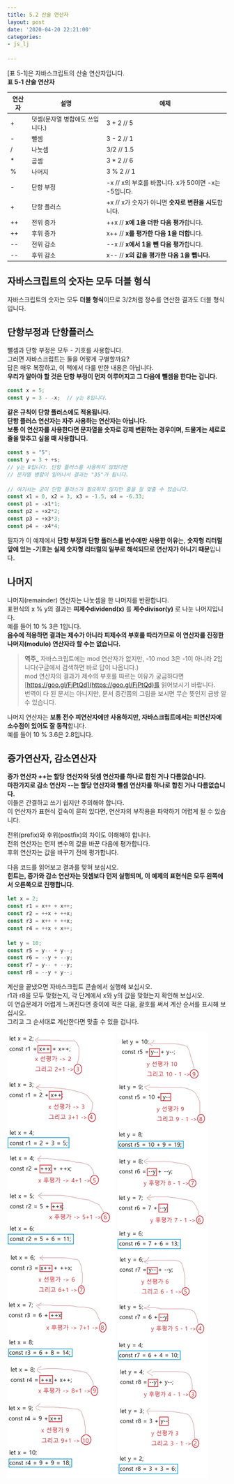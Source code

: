 ```yaml
---
title: 5.2 산술 연산자
layout: post
date: '2020-04-20 22:21:00'
categories:
- js_lj

---
```


[표 5-1]은 자바스크립트의 산술 연산자입니다.  
**표 5-1 산술 연산자**

|연산자|설명|예제|
|---------|-----|------|
|+|덧셈(문자열 병합에도 쓰입니다.)|3 + 2 // 5|
|-|뺄셈|3 - 2 // 1|
|/|나눗셈|3/2 // 1.5|
|* | 곱셈| 3 * 2 // 6|
| % | 나머지 | 3 % 2 // 1 |
| - | 단항 부정 | -x // x의 부호를 바꿉니다. x가 50이면 -x는 -5입니다. |
| + | 단항 플러스 | +x // x가 숫자가 아니면 **숫자로 변환을 시도**합니다. |
| ++ | 전위 증가 | ++x // **x에 1을 더한 다음 평가**합니다. |
| ++ | 후위 증가 | x++ // **x를 평가한 다음 1을 더합**니다. |
| -- | 전위 감소 | --x // **x에서 1을 뺀 다음 평가**합니다. |
| -- | 후위 감소 | x-- // **x의 값을 평가한 다음 1을 뺍니다.** |

## 자바스크립트의 숫자는 모두 더블 형식

자바스크립트의 숫자는 모두 **더블 형식**이므로 3/2처럼 정수를 연산한 결과도 더블 형식입니다.

## 단항부정과 단항플러스

뺄셈과 단항 부정은 모두 - 기호를 사용합니다.  
그러면 자바스크립트는 둘을 어떻게 구별할까요?  
답은 매우 복잡하고, 이 책에서 다룰 만한 내용은 아닙니다.  
**우리가 알아야 할 것은 단항 부정이 먼저 이루어지고 그 다음에 뺄셈을 한다는 겁니다.**

```javascript
const x = 5;
const y = 3 - -x;  // y는 8입니다.
```

**같은 규칙이 단항 플러스에도 적용됩니다.**  
**단항 플러스 연산자는 자주 사용하는 연산자는 아닙니다.**  
**보통 이 연산자를 사용한다면 문자열을 숫자로 강제 변환하는 경우이며, 드물게는 세로로 줄을 맞추고 싶을 때 사용합니다.**

```javascript
const s = "5";
const y = 3 + +s;
// y는 8입니다. 단항 플러스를 사용하지 않았다면
// 문자열 병합이 일어나서 결과는 "35"가 됩니다.

// 여기서는 굳이 단항 플러스가 필요하지 않지만 줄을 잘 맞출 수 있습니다.
const x1 = 0, x2 = 3, x3 = -1.5, x4 = -6.33;
const p1 = -x1*1;
const p2 = +x2*2;
const p3 = +x3*3;
const p4 = -x4*4;
```

필자가 이 예제에서 **단항 부정과 단항 플러스를 변수에만 사용한 이유**는, **숫자형 리터럴 앞에 있는 -기호는 실제 숫자형 리터럴의 일부로 해석되므로 연산자가 아니기 때문**입니다.

## 나머지

나머지(remainder) 연산자는 나눗셈을 한 나머지를 반환합니다.  
표현식의 x % y의 결과는 **피제수dividend(x)** 를 **제수divisor(y)** 로 나눈 나머지입니다.  
예를 들어 10 % 3은 1입니다.  
**음수에 적용하면 결과는 제수가 아니라 피제수의 부호를 따라가므로 이 연산자를 진정한 나머지(modulo) 연산자라 할 수는 없습니다.**  

> **역주_** 자바스크립트에는 mod 연산자가 없지만, -10 mod 3은 -1이 아니라 2입니다(구글에서 검색하면 바로 답이 나옵니다.)  
> mod 연산자의 결과가 제수의 부호를 따르는 이유가 궁금하다면 [https://goo.gl/FjPtQd](https://goo.gl/FjPtQd)를 읽어보시기 바랍니다.  
> 번역이 다 된 문서는 아니지만, 문서 중간쯤의 그림을 보시면 무슨 뜻인지 금방 알 수 있습니다. 

나머지 연산자는 **보통 전수 피연산자에만 사용하지만, 자바스크립트에서는 피연산자에 소수점이 있어도 잘 동작**합니다.  
예를 들어 10 % 3.6은 2.8입니다.

## 증가연산자, 감소연산자

**증가 연산자 ++는 할당 연산자와 덧셈 연산자를 하나로 합친 거나 다름없습니다.**  
**마찬가지로 감소 연산자 --는 할당 연산자와 뺄셈 연산자를 하나로 합친 거나 다름없습니다.**  
이들은 간결하고 쓰기 쉽지만 주의해야 합니다.  
이 연산자가 표현식 깊숙이 묻혀 있다면, 연산자의 부작용을 파악하기 어렵게 될 수 있습니다.  

전위(prefix)와 후위(postfix)의 차이도 이해해야 합니다.  
전위 연산자는 먼저 변수의 값을 바꾼 다음에 평가합니다.  
후위 연산자는 값을 바꾸기 전에 평가합니다.  

다음 코드를 읽어보고 결과를 맞혀 보십시오.  
**힌트는, 증가와 감소 연산자는 덧셈보다 먼저 실행되며, 이 예제의 표현식은 모두 왼쪽에서 오른쪽으로 진행합니다.**

```javascript
let x = 2;
const r1 = x++ + x++;
const r2 = ++x + ++x;
const r3 = x++ + ++x;
const r4 = ++x + x++;

let y = 10;
const r5 = y-- + y--;
const r6 = --y + --y;
const r7 = y-- + --y;
const r8 = --y + y--;
```

계산을 끝냈으면 자바스크립트 콘솔에서 실행해 보십시오.  
r1과 r8을 모두 맞혔는지, 각 단계에서 x와 y의 값을 맞혔는지 확인해 보십시오.  
이 연습문제가 어렵게 느껴진다면 종이에 적은 다음, 괄호를 써서 계산 순서를 표시해 보십시오.  
그리고 그 순서대로 계산한다면 맞출 수 있을 겁니다.

![과정](/static/img/learningjs/image37.jpg)
![과정](/static/img/learningjs/image38.jpg)